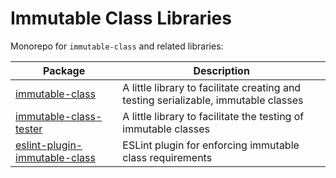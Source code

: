 # Immutable Class Libraries

Monorepo for `immutable-class` and related libraries:

| Package                                                                                                                           | Description                                                                         |
| --------------------------------------------------------------------------------------------------------------------------------- | ----------------------------------------------------------------------------------- |
| [immutable-class](https://github.com/implydata/immutable-class/blob/master/packages/immutable-class/)                             | A little library to facilitate creating and testing serializable, immutable classes |
| [immutable-class-tester](https://github.com/implydata/immutable-class/blob/master/packages/immutable-class-tester/)               | A little library to facilitate the testing of immutable classes                     |
| [eslint-plugin-immutable-class](https://github.com/implydata/immutable-class/blob/master/packages/eslint-plugin-immutable-class/) | ESLint plugin for enforcing immutable class requirements                            |
